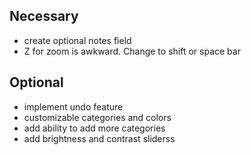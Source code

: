 ## Necessary
- create optional notes field
- Z for zoom is awkward. Change to shift or space bar

## Optional
- implement undo feature
- customizable categories and colors
- add ability to add more categories
- add brightness and contrast sliderss
